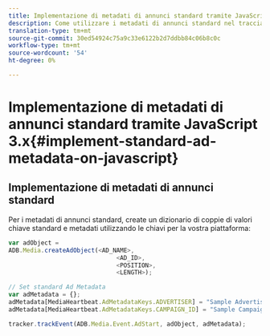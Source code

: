 ```yaml
---
title: Implementazione di metadati di annunci standard tramite JavaScript 3.x
description: Come utilizzare i metadati di annunci standard nel tracciamento degli annunci in un browser utilizzando le app JavaScript 3.x.
translation-type: tm+mt
source-git-commit: 30ed54924c75a9c33e6122b2d7ddbb84c06b8c0c
workflow-type: tm+mt
source-wordcount: '54'
ht-degree: 0%

---
```



# Implementazione di metadati di annunci standard tramite JavaScript 3.x{#implement-standard-ad-metadata-on-javascript}

## Implementazione di metadati di annunci standard

Per i metadati di annunci standard, create un dizionario di coppie di valori chiave standard e metadati utilizzando le chiavi per la vostra piattaforma:

```js
var adObject =
ADB.Media.createAdObject(<AD_NAME>,
                              <AD_ID>,
                              <POSITION>,
                              <LENGTH>);

// Set standard Ad Metadata
var adMetadata = {};
adMetadata[MediaHeartbeat.AdMetadataKeys.ADVERTISER] = "Sample Advertiser";
adMetadata[MediaHeartbeat.AdMetadataKeys.CAMPAIGN_ID] = "Sample Campaign";

tracker.trackEvent(ADB.Media.Event.AdStart, adObject, adMetadata);
```
